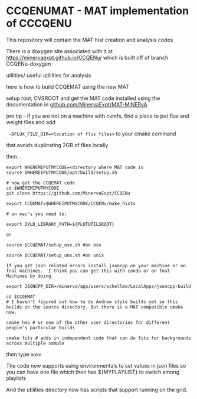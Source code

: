 # CCQENUMAT - MAT implementation of CCCQENU

This repository will contain the MAT hist creation and analysis codes

There is a doxygen site associated with it at https://minervaexpt.github.io/CCQENu/  which is built off of branch CCQENu-doxygen



utilities/ useful utililties for analysis

here is how to build CCQEMAT using the new MAT

setup root, CVSROOT and get the MAT code installed using the documentation in [github.com/MinervaExpt/MAT-MINERvA](https://github.com/MinervaExpt/MAT-MINERvA)

pro tip - if you are not on a machine with cvmfs, find a place to put flux and weight files and add 

` -DFLUX_FILE_DIR=<location of flux files>` to your cmake command

that avoids duplicating 2GB of files locally

then... 

```
export WHEREMIPUTMYCODE=<directory where MAT code is
source $WHEREIPUTMYCODE/opt/build/setup.sh

# now get the CCQEMAT code
cd $WHEREMIPUTMYCODE
git clone https://github.com/MinervaExpt/CCQENu

export CCQEMAT=$WHEREIPUTMYCODE/CCQENu/make_hists

# on mac's you need to:

export DYLD_LIBRARY_PATH=${PLOTUTILSROOT}

or 

source $CCQEMAT/setup_osx.sh #on osx

source $CCQEMAT/setup_unx.sh #on unix

If you get json related errors install jsoncpp on your machine or on fnal machines.  I think you can get this with conda or on fnal Machines by doing. 

export JSONCPP_DIR=/minerva/app/users/schellma/LocalApps/jsoncpp-build

cd $CCQEMAT
# I haven't figured out how to do Andrew style builds yet so this builds on the source directory. But there is a MAT compatible cmake now.  

cmake hms # or one of the other user directories for different people's particular builds

cmake fits # adds in independent code that can do fits for backgrounds across multiple sample
```
then type `make`

The code now supports using environmentals to set values in json files so you can have one file which then has ${MYPLAYLIST} to switch among playlists

And the utilities directory now has scripts that support running on the grid. 

